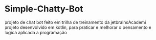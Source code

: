 # Simple-Chatty-Bot
 
projeto de chat bot feito em trilha de treinamento da jetbrainsAcademi
projeto desenvolvido em kotlin, para praticar e melhorar o pensamento e logica aplicada a programação

